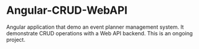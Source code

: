 # Angular-CRUD-WebAPI
Angular application that demo an event planner management system. It demonstrate CRUD operations with a Web API backend. This is an ongoing project.
